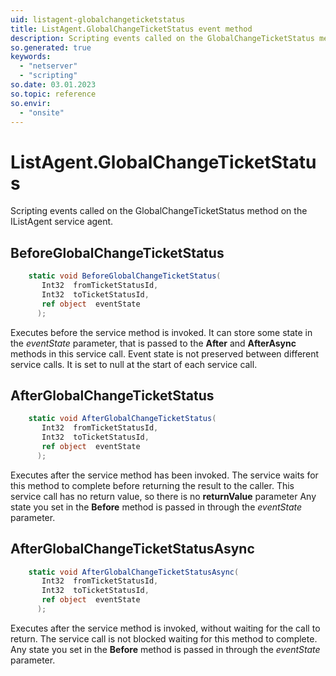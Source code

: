 ```yaml
---
uid: listagent-globalchangeticketstatus
title: ListAgent.GlobalChangeTicketStatus event method
description: Scripting events called on the GlobalChangeTicketStatus method on the ListAgent service agent.
so.generated: true
keywords:
  - "netserver"
  - "scripting"
so.date: 03.01.2023
so.topic: reference
so.envir:
  - "onsite"
---
```

# ListAgent.GlobalChangeTicketStatus

Scripting events called on the <see cref='M:SuperOffice.CRM.Services.IListAgent.GlobalChangeTicketStatus'>GlobalChangeTicketStatus</see> method on the <see cref='IListAgent'>IListAgent</see>  service agent.

## BeforeGlobalChangeTicketStatus
```cs
    static void BeforeGlobalChangeTicketStatus(
       Int32  fromTicketStatusId,
       Int32  toTicketStatusId,
       ref object  eventState
      );
```
Executes before the service method is invoked.
It can store some state in the *eventState* parameter, that is passed to the **After** and **AfterAsync** methods in this service call.
Event state is not preserved between different service calls. It is set to null at the start of each service call.
## AfterGlobalChangeTicketStatus
```cs
    static void AfterGlobalChangeTicketStatus(
       Int32  fromTicketStatusId,
       Int32  toTicketStatusId,
       ref object  eventState
      );
```
Executes after the service method has been invoked. The service waits for this method to complete before returning the result to the caller.
This service call has no return value, so there is no **returnValue** parameter
Any state you set in the **Before** method is passed in through the *eventState* parameter.
## AfterGlobalChangeTicketStatusAsync
```cs
    static void AfterGlobalChangeTicketStatusAsync(
       Int32  fromTicketStatusId,
       Int32  toTicketStatusId,
       ref object  eventState
      );
```
Executes after the service method is invoked, without waiting for the call to return.
The service call is not blocked waiting for this method to complete.
Any state you set in the **Before** method is passed in through the *eventState* parameter.

